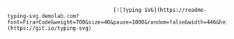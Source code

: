                                       [![Typing SVG](https://readme-typing-svg.demolab.com?font=Fira+Code&weight=700&size=40&pause=1000&random=false&width=446&height=66&lines=Tea+Store)](https://git.io/typing-svg)
